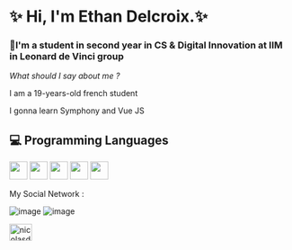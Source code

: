 # ✨ Hi, I'm Ethan Delcroix.✨

### 📝I'm a student in second year in CS & Digital Innovation at IIM in Leonard de Vinci group

 *What should I say about me ?*

I am a 19-years-old french student

I gonna learn Symphony and Vue JS

## 💻 Programming Languages 

<img height="32" width="32" src="https://cdn.jsdelivr.net/npm/simple-icons@v7/icons/php.svg" />
<img height="32" width="32" src="https://cdn.jsdelivr.net/npm/simple-icons@v7/icons/javascript.svg" />
<img height="32" width="32" src="https://cdn.jsdelivr.net/npm/simple-icons@v7/icons/python.svg" />
<img height="32" width="32" src="https://cdn.jsdelivr.net/npm/simple-icons@v7/icons/html5.svg" />
<img height="32" width="32" src="https://cdn.jsdelivr.net/npm/simple-icons@v7/icons/css3.svg" />



My Social Network :

![image](https://user-images.githubusercontent.com/113120188/190900104-aae54153-79c8-426c-906e-6647de107afc.png)
![image](https://user-images.githubusercontent.com/113120188/190900006-c9278489-b075-4b8a-8d60-7f100cdea24f.png)
<a href="https://www.linkedin.com/in/ethan-delcroix-087305233/" rel="no follow">
  
<img align="center" src="https://raw.githubusercontent.com/rahuldkjain/github-profile-readme-generator/master/src/images/icons/Social/linked-in-alt.svg" alt="nicolasdegarrigues" height="30" width="40" style="max-width: 100%;"></a>

